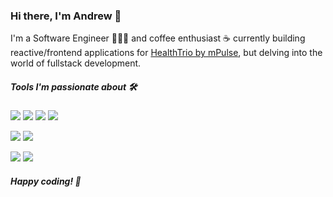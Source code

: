 ### Hi there, I'm Andrew 👋


I'm a Software Engineer 👨🏻‍💻 and coffee enthusiast ☕️ currently building reactive/frontend applications for [HealthTrio by mPulse](https://www.healthtrio.com/), but delving into the world of fullstack development.

##### Tools I'm passionate about 🛠

![](https://img.shields.io/badge/JavaScript-React-%2361DBFB)
![](https://img.shields.io/badge/Javascript-Next-%23000)
![](https://img.shields.io/badge/CSS-SASS/SCSS-%2306B6D4)
![](https://img.shields.io/badge/CSS-tailwindcss-%2306B6D4)

![](https://img.shields.io/badge/JavaScript-TypeScript-%232F74C0)
![](https://img.shields.io/badge/Bundler-Webpack-%2389CEF2)

![](https://img.shields.io/badge/Javascript-Node-026e00)
![](https://img.shields.io/badge/Javascript-Express-white)

##### Happy coding! 🚀
